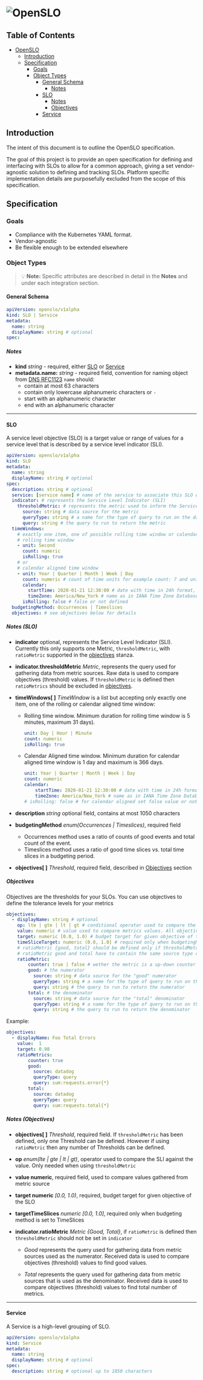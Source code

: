 # ![ OpenSLO ](images/openslo.png)

## Table of Contents

- [OpenSLO](#openslo)
  - [Introduction](#introduction)
  - [Specification](#specification)
    - [Goals](#goals)
    - [Object Types](#object-types)
      - [General Schema](#general-schema)
        - [Notes](#notes)
      - [SLO](#slo)
        - [Notes](#notes-1)
        - [Objectives](#objectives)
      - [Service](#service)

## Introduction

The intent of this document is to outline the OpenSLO specification.

The goal of this project is to provide an open specification for defining and
interfacing with SLOs to allow for a common approach, giving a set vendor-agnostic
solution to defining and tracking SLOs. Platform specific implementation details
are purposefully excluded from the scope of this specification.

## Specification

### Goals

- Compliance with the Kubernetes YAML format.
- Vendor-agnostic
- Be flexible enough to be extended elsewhere

### Object Types

> 💡 **Note:** Specific attributes are described in detail in the **Notes** and
> under each integration section.

#### General Schema

```yaml
apiVersion: openslo/v1alpha
kind: SLO | Service
metadata:
  name: string
  displayName: string # optional
spec:
```

##### Notes

- **kind** *string* - required, either [SLO](#slo) or [Service](#service)
- **metadata.name:** *string* - required field, convention for naming object from
  [DNS RFC1123](https://kubernetes.io/docs/concepts/overview/working-with-objects/names/#names)
  `name` should:
  - contain at most 63 characters
  - contain only lowercase alphanumeric characters or `-`
  - start with an alphanumeric character
  - end with an alphanumeric character

---

#### SLO

A service level objective (SLO) is a target value or range of values for
a service level that is described by a service level indicator (SLI).

```yaml
apiVersion: openslo/v1alpha
kind: SLO
metadata:
  name: string
  displayName: string # optional
spec:
  description: string # optional
  service: [service name] # name of the service to associate this SLO with
  indicator: # represents the Service Level Indicator (SLI)
    thresholdMetric: # represents the metric used to inform the Service Level Object in the objectives stanza
      source: string # data source for the metric
      queryType: string # a name for the type of query to run on the data source
      query: string # the query to run to return the metric
  timeWindows:
    # exactly one item, one of possible rolling time window or calendar aligned
    # rolling time window
    - unit: Second
      count: numeric
      isRolling: true
    # or
    # calendar aligned time window
    - unit: Year | Quarter | Month | Week | Day
      count: numeric # count of time units for example count: 7 and unit: Day means 7 days window
      calendar:
        startTime: 2020-01-21 12:30:00 # date with time in 24h format, format without time zone
        timeZone: America/New_York # name as in IANA Time Zone Database
      isRolling: false # false or not defined
  budgetingMethod: Occurrences | Timeslices
  objectives: # see objectives below for details
```

##### Notes (SLO)

- **indicator** optional, represents the Service Level Indicator (SLI).
  Currently this only supports one Metric, `thresholdMetric`, with `ratioMetric`
  supported in the [objectives](#objectives) stanza.
- **indicator.thresholdMetric** *Metric*, represents the query used for
  gathering data from metric sources. Raw data is used to compare objectives
  (threshold) values. If `thresholdMetric` is defined then `ratioMetrics`
  should be excluded in [objectives](#objectives).
- **timeWindows\[ \]** *TimeWindow* is a list but accepting only exactly one
  item, one of the rolling or calendar aligned
    time window:
  - Rolling time window. Minimum duration for rolling time window is 5
      minutes, maximum 31 days).

      ```yaml
      unit: Day | Hour | Minute
      count: numeric
      isRolling: true
      ```

  - Calendar Aligned time window. Minimum duration for calendar aligned time
    window is 1 day and maximum is 366 days.

      ```yaml
      unit: Year | Quarter | Month | Week | Day
      count: numeric
      calendar:
          startTime: 2020-01-21 12:30:00 # date with time in 24h format
          timeZone: America/New_York # name as in IANA Time Zone Database
      # isRolling: false # for calendar aligned set false value or not set
      ```

- **description** *string* optional field, contains at most 1050 characters

- **budgetingMethod** *enum(Occurrences \| Timeslices)*, required field
  - Occurrences method uses a ratio of counts of good events and total count of
    the event.
  - Timeslices method uses a ratio of good time slices vs. total time slices in
    a budgeting period.

- **objectives\[ \]** *Threshold*, required field, described in [Objectives](#objectives)
  section

##### Objectives

Objectives are the thresholds for your SLOs. You can use objectives to define
the tolerance levels for your metrics

```yaml
objectives:
  - displayName: string # optional
    op: lte | gte | lt | gt # conditional operator used to compare the SLI against the value. Only needed when using a thresholdMetric
    value: numeric # value used to compare metrics values. All objectives of the SLO need to have a unique value.
    target: numeric [0.0, 1.0) # budget target for given objective of the SLO
    timeSliceTarget: numeric (0.0, 1.0] # required only when budgetingMethod is set to TimeSlices
    # ratioMetric {good, total} should be defined only if thresholdMetric is not set.
    # ratioMetric good and total have to contain the same source type configuration (for example for prometheus).
    ratioMetric:
        counter: true | false # wether the metric is a up-down counter (or non-monotonic)
        good: # the numerator
          source: string # data source for the "good" numerator
          queryType: string # a name for the type of query to run on the data source
          query: string # the query to run to return the numerator
        total: # the denominator
          source: string # data source for the "total" denominator
          queryType: string # a name for the type of query to run on the data source
          query: string # the query to run to return the denominator
```

Example:

```yaml
objectives:
  - displayName: Foo Total Errors
    value:  1
    target: 0.98
    ratioMetrics:
        counter: true
        good:
          source: datadog
          queryType: query
          query: sum:requests.error{*}
        total:
          source: datadog
          queryType: query
          query: sum:requests.total{*}
```

##### Notes (Objectives)

- **objectives\[ \]** *Threshold*, required field. If `thresholdMetric` has
  been defined, only one Threshold can be defined. However if using `ratioMetric`
  then any number of Thresholds can be defined.

- **op** *enum(lte | gte | lt | gt)*, operator used to compare the SLI against
  the value. Only needed when using `thresholdMetric`

- **value numeric**, required field, used to compare values gathered from
  metric source

- **target numeric** *\[0.0, 1.0)*, required, budget target for given objective
  of the SLO

- **targetTimeSlices** *numeric* *\[0.0, 1.0\]*, required only when budgeting
  method is set to TimeSlices

- **indicator.ratioMetric** *Metric {Good, Total}*, if `ratioMetric` is defined
    then `thresholdMetric` should not be set in `indicator`

  - *Good* represents the query used for gathering data from metric sources used
   as the numerator. Received data is used to compare objectives (threshold)
   values to find good values.

  - *Total* represents the query used for gathering data from metric sources
    that is used as the denominator. Received data is used to compare objectives
    (threshold) values to find total number of metrics.

---

#### Service

A Service is a high-level grouping of SLO.

```yaml
apiVersion: openslo/v1alpha
kind: Service
metadata:
  name: string
  displayName: string # optional
spec:
  description: string # optional up to 1050 characters
```
